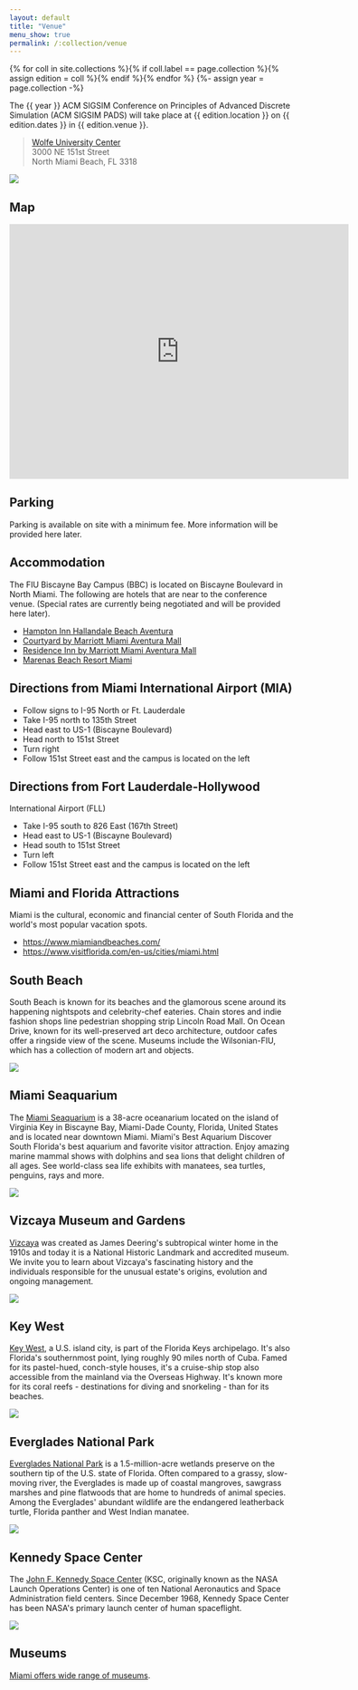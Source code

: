 ```yaml
---
layout: default
title: "Venue"
menu_show: true
permalink: /:collection/venue
---
```


{% for coll in site.collections %}{% if coll.label == page.collection %}{% assign edition = coll %}{% endif %}{% endfor %}
{%- assign year = page.collection -%}

The {{ year }} ACM SIGSIM Conference on Principles of Advanced Discrete Simulation (ACM SIGSIM PADS) will take place at {{ edition.location }} on {{ edition.dates }} in {{ edition.venue }}.

> [Wolfe University Center](https://studentaffairs.fiu.edu/campus-services/wolfe-university-center/index.php)    
> 3000 NE 151st Street    
> North Miami Beach, FL 3318    

![](https://www.acm-sigsim-pads.org/Site/themed_images/FIUWolfeUnivCenter.jpg)

## Map

<iframe src="https://www.google.com/maps/embed?pb=!1m18!1m12!1m3!1d3588.713440336678!2d-80.14216848407486!3d25.911789183568832!2m3!1f0!2f0!3f0!3m2!1i1024!2i768!4f13.1!3m3!1m2!1s0x88d9ad742b50ef31%3A0xf4eb9d263608ad76!2s3000%20NE%20151st%20St%2C%20North%20Miami%20Beach%2C%20FL%2033181!5e0!3m2!1sen!2sus!4v1572298761070!5m2!1sen!2sus" width="600" height="450" frameborder="0" style="border:0;" allowfullscreen=""></iframe>

## Parking

Parking is available on site with a minimum fee. More information will be provided here later.

## Accommodation

The FIU Biscayne Bay Campus (BBC) is located on Biscayne Boulevard in North Miami. The following are hotels that are near to the conference venue. (Special rates are currently being negotiated and will be provided here later).

- [Hampton Inn Hallandale Beach Aventura](https://hamptoninn3.hilton.com/en/hotels/florida/hampton-inn-hallandale-beach-aventura-FLLHDHX/index.html)
- [Courtyard by Marriott Miami Aventura Mall](https://www.marriott.com/hotels/travel/miaav-courtyard-miami-aventura-mall/)
- [Residence Inn by Marriott Miami Aventura Mall](https://www.marriott.com/hotels/travel/miara-residence-inn-miami-aventura-mall/)
- [Marenas Beach Resort Miami](https://www.marenasresortmiami.com/)

## Directions from Miami International Airport (MIA)

- Follow signs to I-95 North or Ft. Lauderdale
- Take I-95 north to 135th Street
- Head east to US-1 (Biscayne Boulevard)
- Head north to 151st Street
- Turn right
- Follow 151st Street east and the campus is located on the left

## Directions from Fort Lauderdale-Hollywood

International Airport (FLL)

- Take I-95 south to 826 East (167th Street)
- Head east to US-1 (Biscayne Boulevard)
- Head south to 151st Street
- Turn left
- Follow 151st Street east and the campus is located on the left

## Miami and Florida Attractions

Miami is the cultural, economic and financial center of South Florida and the world's most popular vacation spots.

- <https://www.miamiandbeaches.com/>
- <https://www.visitflorida.com/en-us/cities/miami.html>

## South Beach

South Beach is known for its beaches and the glamorous scene around its happening nightspots and celebrity-chef eateries. Chain stores and indie fashion shops line pedestrian shopping strip Lincoln Road Mall. On Ocean Drive, known for its well-preserved art deco architecture, outdoor cafes offer a ringside view of the scene. Museums include the Wilsonian-FIU, which has a collection of modern art and objects.

![](https://www.acm-sigsim-pads.org/Site/themed_images/miamiSlider2.jpg)

## Miami Seaquarium

The [Miami Seaquarium](https://www.miamiseaquarium.com/) is a 38-acre oceanarium located on the island of Virginia Key in Biscayne Bay, Miami-Dade County, Florida, United States and is located near downtown Miami. Miami's Best Aquarium Discover South Florida's best aquarium and favorite visitor attraction. Enjoy amazing marine mammal shows with dolphins and sea lions that delight children of all ages. See world-class sea life exhibits with manatees, sea turtles, penguins, rays and more.

![](https://www.acm-sigsim-pads.org/Site/themed_images/miamiSlider3.jpg)

## Vizcaya Museum and Gardens

[Vizcaya](https://vizcaya.org/) was created as James Deering's subtropical winter home in the 1910s and today it is a National Historic Landmark and accredited museum. We invite you to learn about Vizcaya's fascinating history and the individuals responsible for the unusual estate's origins, evolution and ongoing management.

![](https://www.acm-sigsim-pads.org/Site/themed_images/miamiSlider4.jpg)

## Key West

[Key West](https://keywest.com/), a U.S. island city, is part of the Florida Keys archipelago. It's also Florida's southernmost point, lying roughly 90 miles north of Cuba. Famed for its pastel-hued, conch-style houses, it's a cruise-ship stop also accessible from the mainland via the Overseas Highway. It's known more for its coral reefs - destinations for diving and snorkeling - than for its beaches.

![](https://www.acm-sigsim-pads.org/Site/themed_images/miamiSlider5.jpg)

## Everglades National Park

[Everglades National Park](https://www.nps.gov/ever/index.htm) is a 1.5-million-acre wetlands preserve on the southern tip of the U.S. state of Florida. Often compared to a grassy, slow-moving river, the Everglades is made up of coastal mangroves, sawgrass marshes and pine flatwoods that are home to hundreds of animal species. Among the Everglades' abundant wildlife are the endangered leatherback turtle, Florida panther and West Indian manatee.

![](https://www.acm-sigsim-pads.org/Site/themed_images/miamiSlider6.jpg)

## Kennedy Space Center

The [John F. Kennedy Space Center](https://www.kennedyspacecenter.com/) (KSC, originally known as the NASA Launch Operations Center) is one of ten National Aeronautics and Space Administration field centers. Since December 1968, Kennedy Space Center has been NASA's primary launch center of human spaceflight.

![](https://www.acm-sigsim-pads.org/Site/themed_images/miamiSlider7.jpg)

## Museums

[Miami offers wide range of museums](https://www.miamiandbeaches.com/things-to-do/arts-culture/top-miami-museums-to-visit-on-vacation).
